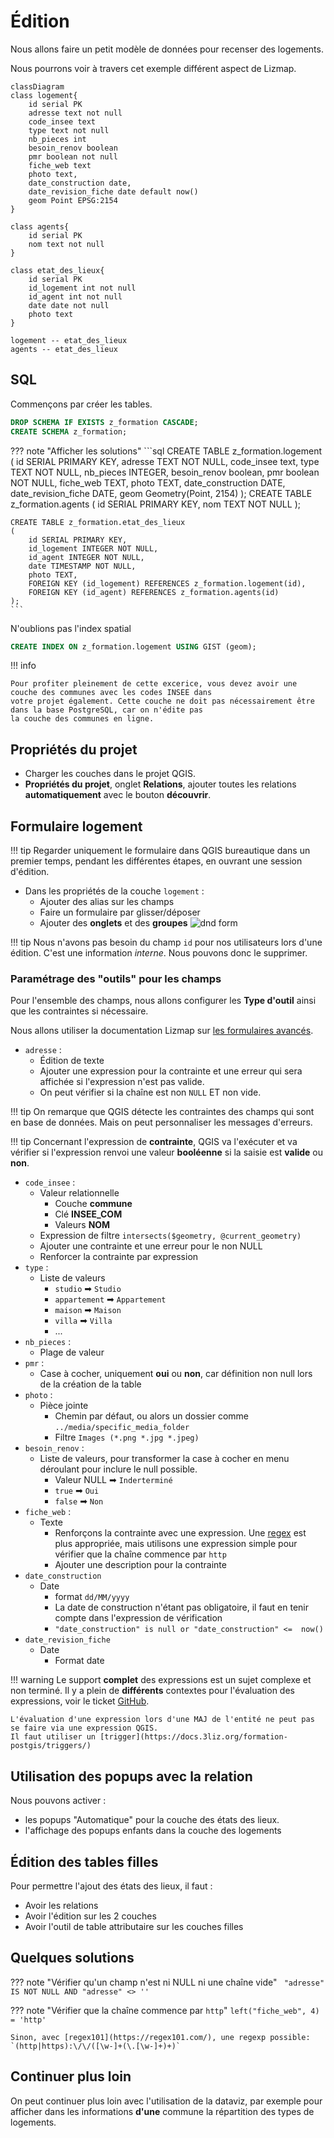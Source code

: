 # Édition

Nous allons faire un petit modèle de données pour recenser des logements.

Nous pourrons voir à travers cet exemple différent aspect de Lizmap.

```mermaid
classDiagram
class logement{
    id serial PK
    adresse text not null
    code_insee text
    type text not null
    nb_pieces int
    besoin_renov boolean
    pmr boolean not null
    fiche_web text
    photo text,
    date_construction date,
    date_revision_fiche date default now()
    geom Point EPSG:2154
}

class agents{
    id serial PK
    nom text not null
}

class etat_des_lieux{
    id serial PK
    id_logement int not null
    id_agent int not null
    date date not null
    photo text
}

logement -- etat_des_lieux
agents -- etat_des_lieux
```

## SQL

Commençons par créer les tables.

```sql
DROP SCHEMA IF EXISTS z_formation CASCADE;
CREATE SCHEMA z_formation;
```

??? note "Afficher les solutions"
    ```sql
    CREATE TABLE z_formation.logement (
        id SERIAL PRIMARY KEY,
        adresse TEXT NOT NULL,
        code_insee text,
        type TEXT NOT NULL,
        nb_pieces INTEGER,
        besoin_renov boolean,
        pmr boolean NOT NULL,
        fiche_web TEXT,
        photo TEXT,
        date_construction DATE,
        date_revision_fiche DATE,
        geom Geometry(Point, 2154)
    );
    CREATE TABLE z_formation.agents
    (
        id SERIAL PRIMARY KEY,
        nom TEXT NOT NULL
    );

    CREATE TABLE z_formation.etat_des_lieux
    (
        id SERIAL PRIMARY KEY,
        id_logement INTEGER NOT NULL,
        id_agent INTEGER NOT NULL,
        date TIMESTAMP NOT NULL,
        photo TEXT,
        FOREIGN KEY (id_logement) REFERENCES z_formation.logement(id),
        FOREIGN KEY (id_agent) REFERENCES z_formation.agents(id)
    );
    ```

N'oublions pas l'index spatial

```sql
CREATE INDEX ON z_formation.logement USING GIST (geom);
```

!!! info

    Pour profiter pleinement de cette excerice, vous devez avoir une couche des communes avec les codes INSEE dans
    votre projet également. Cette couche ne doit pas nécessairement être dans la base PostgreSQL, car on n'édite pas
    la couche des communes en ligne.

## Propriétés du projet

* Charger les couches dans le projet QGIS.
* **Propriétés du projet**, onglet **Relations**, ajouter toutes les relations **automatiquement** avec le bouton **découvrir**.

## Formulaire logement

!!! tip
    Regarder uniquement le formulaire dans QGIS bureautique dans un premier temps, pendant les différentes étapes,
    en ouvrant une session d'édition.

* Dans les propriétés de la couche `logement` :
  * Ajouter des alias sur les champs
  * Faire un formulaire par glisser/déposer
  * Ajouter des **onglets** et des **groupes**
    ![dnd form](./media/longer-workshop/dnd.png)

!!! tip
    Nous n'avons pas besoin du champ `id` pour nos utilisateurs lors d'une édition. C'est une information *interne*.
    Nous pouvons donc le supprimer.

### Paramétrage des "outils" pour les champs

Pour l'ensemble des champs, nous allons configurer les **Type d'outil** ainsi que les contraintes si nécessaire.

Nous allons utiliser la documentation Lizmap sur
[les formulaires avancés](https://docs.lizmap.com/current/fr/publish/layer_properties/attributes_form.html#advanced-form).

* `adresse` :
    * Édition de texte
    * Ajouter une expression pour la contrainte et une erreur qui sera affichée si l'expression n'est pas valide.
    * On peut vérifier si la chaîne est non `NULL` ET non vide.

!!! tip
    On remarque que QGIS détecte les contraintes des champs qui sont en base de données. Mais on peut personnaliser
    les messages d'erreurs.

!!! tip
    Concernant l'expression de **contrainte**, QGIS va l'exécuter et va vérifier si l'expression renvoi
    une valeur **booléenne** si la saisie est **valide** ou **non**.

* `code_insee` :
    * Valeur relationnelle
      * Couche **commune**
      * Clé **INSEE_COM**
      * Valeurs **NOM**
    * Expression de filtre `intersects($geometry, @current_geometry)`
    * Ajouter une contrainte et une erreur pour le non NULL
    * Renforcer la contrainte par expression
* `type` :
    * Liste de valeurs
      * `studio` ➡ `Studio`
      * `appartement` ➡ `Appartement`
      * `maison` ➡ `Maison`
      * `villa` ➡ `Villa`
      * ...
* `nb_pieces` :
    * Plage de valeur
* `pmr` :
    * Case à cocher, uniquement **oui** ou **non**, car définition non null lors de la création de la table
* `photo` :
    * Pièce jointe
        * Chemin par défaut, ou alors un dossier comme `../media/specific_media_folder`
        * Filtre `Images (*.png *.jpg *.jpeg)`
* `besoin_renov` :
    * Liste de valeurs, pour transformer la case à cocher en menu déroulant pour inclure le null possible.
        * Valeur NULL ➡ `Inderterminé`
        * `true` ➡ `Oui`
        * `false` ➡ `Non`
* `fiche_web` :
    * Texte
       * Renforçons la contrainte avec une expression. Une [regex](https://fr.wikipedia.org/wiki/Expression_r%C3%A9guli%C3%A8re)
         est plus appropriée, mais utilisons une expression
         simple pour vérifier que la chaîne commence par `http`
       * Ajouter une description pour la contrainte
* `date_construction`
    * Date
        * format `dd/MM/yyyy`
        * La date de construction n'étant pas obligatoire, il faut en tenir compte dans l'expression de vérification
        * `"date_construction" is null or "date_construction" <=  now() `
* `date_revision_fiche`
    * Date
        * Format date

!!! warning
    Le support **complet** des expressions est un sujet complexe et non terminé. Il y a plein de **différents**
    contextes pour l'évaluation des expressions, voir le ticket [GitHub](https://github.com/3liz/lizmap-web-client/issues/3226).

    L'évaluation d'une expression lors d'une MAJ de l'entité ne peut pas se faire via une expression QGIS.
    Il faut utiliser un [trigger](https://docs.3liz.org/formation-postgis/triggers/)

## Utilisation des popups avec la relation

Nous pouvons activer :

* les popups "Automatique" pour la couche des états des lieux.
* l'affichage des popups enfants dans la couche des logements

## Édition des tables filles

Pour permettre l'ajout des états des lieux, il faut :

* Avoir les relations
* Avoir l'édition sur les 2 couches
* Avoir l'outil de table attributaire sur les couches filles

## Quelques solutions

??? note "Vérifier qu'un champ n'est ni NULL ni une chaîne vide"
    ` "adresse" IS NOT NULL AND "adresse" <> ''`

??? note "Vérifier que la chaîne commence par `http`"
    `left("fiche_web", 4) = 'http'`

    Sinon, avec [regex101](https://regex101.com/), une regexp possible: `(http|https):\/\/([\w-]+(\.[\w-]+)+)`

## Continuer plus loin

On peut continuer plus loin avec l'utilisation de la dataviz, par exemple pour afficher dans les informations **d'une**
commune la répartition des types de logements.
